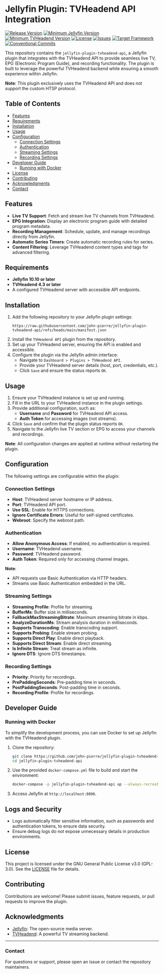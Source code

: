# Jellyfin Plugin: TVHeadend API Integration

[![Release Version](https://img.shields.io/github/v/release/john-pierre/jellyfin-plugin-tvheadend-api)](https://github.com/john-pierre/jellyfin-plugin-tvheadend-api/releases)
[![Minimum Jellyfin Version](https://img.shields.io/badge/Jellyfin-10.10.3%2B-blue)](https://jellyfin.org)
[![Minimum TVHeadend Version](https://img.shields.io/badge/TVHeadend-4.3%2B-green)](https://tvheadend.org)
[![License](https://img.shields.io/github/license/john-pierre/jellyfin-plugin-tvheadend-api)](LICENSE)
[![Issues](https://img.shields.io/github/issues/john-pierre/jellyfin-plugin-tvheadend-api)](https://github.com/john-pierre/jellyfin-plugin-tvheadend-api/issues)
[![Target Framework](https://img.shields.io/badge/.NET-8.0-purple)](https://dotnet.microsoft.com/en-us/)
[![Conventional Commits](https://img.shields.io/badge/Conventional%20Commits-1.0.0-yellow.svg)](https://conventionalcommits.org)

This repository contains the `jellyfin-plugin-tvheadend-api`, a Jellyfin plugin that integrates with the TVHeadend API to provide seamless live TV, EPG (Electronic Program Guide), and recording functionality. The plugin is built to leverage the powerful TVHeadend backend while ensuring a smooth experience within Jellyfin.

**Note**: This plugin exclusively uses the TVHeadend API and does not support the custom HTSP protocol.

## Table of Contents

- [Features](#features)
- [Requirements](#requirements)
- [Installation](#installation)
- [Usage](#usage)
- [Configuration](#configuration)
    - [Connection Settings](#connection-settings)
    - [Authentication](#authentication)
    - [Streaming Settings](#streaming-settings)
    - [Recording Settings](#recording-settings)
- [Developer Guide](#developer-guide)
    - [Running with Docker](#running-with-docker)
- [License](#license)
- [Contributing](#contributing)
- [Acknowledgments](#acknowledgments)
- [Contact](#contact)

## Features

- **Live TV Support**: Fetch and stream live TV channels from TVHeadend.
- **EPG Integration**: Display an electronic program guide with detailed program metadata.
- **Recording Management**: Schedule, update, and manage recordings directly from Jellyfin.
- **Automatic Series Timers**: Create automatic recording rules for series.
- **Content Filtering**: Leverage TVHeadend content types and tags for advanced filtering.

## Requirements

- **Jellyfin 10.10 or later**
- **TVHeadend 4.3 or later**
- A configured TVHeadend server with accessible API endpoints.

## Installation

1. Add the following repository to your Jellyfin plugin settings:
   ```
   https://raw.githubusercontent.com/john-pierre/jellyfin-plugin-tvheadend-api/refs/heads/main/manifest.json
   ```
2. Install the `TVHeadend API` plugin from the repository.
3. Set up your TVHeadend server, ensuring the API is enabled and accessible.
4. Configure the plugin via the Jellyfin admin interface:
    - Navigate to `Dashboard > Plugins > TVHeadend API`.
    - Provide your TVHeadend server details (host, port, credentials, etc.).
    - Click `Save` and ensure the status reports `OK`.

## Usage

1. Ensure your TVHeadend instance is set up and running.
2. Fill in the URL to your TVHeadend instance in the plugin settings.
3. Provide additional configuration, such as:
    - **Username** and **Password** for TVHeadend API access.
    - **Auth Token** for accessing images (not streams).
4. Click `Save` and confirm that the plugin status reports `OK`.
5. Navigate to the Jellyfin live TV section or EPG to access your channels and recordings.

**Note**: All configuration changes are applied at runtime without restarting the plugin.

## Configuration

The following settings are configurable within the plugin:

### Connection Settings
- **Host**: TVHeadend server hostname or IP address.
- **Port**: TVHeadend API port.
- **Use SSL**: Enable for HTTPS connections.
- **Ignore Certificate Errors**: Useful for self-signed certificates.
- **Webroot**: Specify the webroot path.

### Authentication
- **Allow Anonymous Access**: If enabled, no authentication is required.
- **Username**: TVHeadend username.
- **Password**: TVHeadend password.
- **Auth Token**: Required only for accessing channel images.

**Note**:
- API requests use Basic Authentication via HTTP headers.
- Streams use Basic Authentication embedded in the URL.

### Streaming Settings
- **Streaming Profile**: Profile for streaming.
- **BufferMs**: Buffer size in milliseconds.
- **FallbackMaxStreamingBitrate**: Maximum streaming bitrate in kbps.
- **AnalyzeDurationMs**: Stream analysis duration in milliseconds.
- **Supports Transcoding**: Enable transcoding support.
- **Supports Probing**: Enable stream probing.
- **Supports Direct Play**: Enable direct playback.
- **Supports Direct Stream**: Enable direct streaming.
- **Is Infinite Stream**: Treat stream as infinite.
- **Ignore DTS**: Ignore DTS timestamps.

### Recording Settings
- **Priority**: Priority for recordings.
- **PrePaddingSeconds**: Pre-padding time in seconds.
- **PostPaddingSeconds**: Post-padding time in seconds.
- **Recording Profile**: Profile for recordings.

## Developer Guide

### Running with Docker

To simplify the development process, you can use Docker to set up Jellyfin with the TVHeadend plugin.

1. Clone the repository:
   ```bash
   git clone https://github.com/john-pierre/jellyfin-plugin-tvheadend-api.git
   cd jellyfin-plugin-tvheadend-api
   ```

2. Use the provided `docker-compose.yml` file to build and start the environment:
   ```bash
   docker-compose -p jellyfin-plugin-tvheadend-api up --always-recreate-deps --renew-anon-volumes --force-recreate -d --build
   ```

3. Access Jellyfin at `http://localhost:8096`.

## Logs and Security

- Logs automatically filter sensitive information, such as passwords and authentication tokens, to ensure data security.
- Ensure debug logs do not expose unnecessary details in production environments.

## License

This project is licensed under the GNU General Public License v3.0 (GPL-3.0). See the [LICENSE](LICENSE) file for details.

## Contributing

Contributions are welcome! Please submit issues, feature requests, or pull requests to improve the plugin.

## Acknowledgments

- [Jellyfin](https://jellyfin.org): The open-source media server.
- [TVHeadend](https://tvheadend.org): A powerful TV streaming backend.

---

### Contact
For questions or support, please open an issue or contact the repository maintainers.
